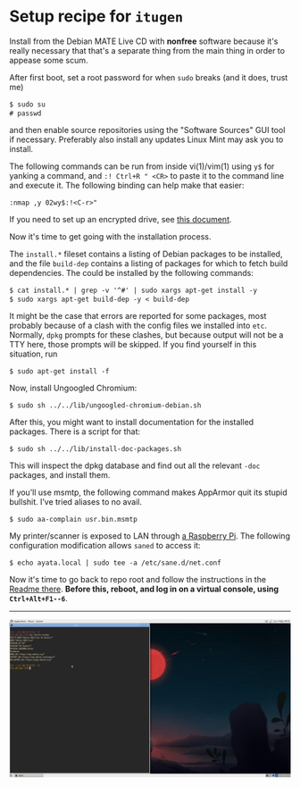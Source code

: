 # Setup recipe for `itugen`

Install from the Debian MATE Live CD with **nonfree** software because it's
really necessary that that's a separate thing from the main thing in order to
appease some scum.

After first boot, set a root password for when `sudo` breaks (and it
does, trust me)

    $ sudo su
    # passwd

and then enable source repositories using the "Software Sources" GUI
tool if necessary.  Preferably also install any updates Linux Mint may ask you
to install.

The following commands can be run from inside vi(1)/vim(1) using `y$`
for yanking a command, and `:! Ctrl+R " <CR>` to paste it to the
command line and execute it.  The following binding can help make that easier:

    :nmap ,y 02wy$:!<C-r>"

If you need to set up an encrypted drive, see [this
document](./CryptSetup.markdown).

Now it's time to get going with the installation process.

The `install.*` fileset contains a listing of Debian packages to be
installed, and the file `build-dep` contains a listing of
packages for which to fetch build dependencies.  The could be
installed by the following commands:

    $ cat install.* | grep -v '^#' | sudo xargs apt-get install -y
    $ sudo xargs apt-get build-dep -y < build-dep

It might be the case that errors are reported for some packages, most
probably because of a clash with the config files we installed into
`etc`.  Normally, `dpkg` prompts for these clashes, but because output
will not be a TTY here, those prompts will be skipped.  If you find
yourself in this situation, run

    $ sudo apt-get install -f

Now, install Ungoogled Chromium:

    $ sudo sh ../../lib/ungoogled-chromium-debian.sh

After this, you might want to install documentation for the installed
packages.  There is a script for that:

    $ sudo sh ../../lib/install-doc-packages.sh

This will inspect the dpkg database and find out all the relevant
`-doc` packages, and install them.

If you’ll use msmtp, the following command makes AppArmor quit its
stupid bullshit.  I’ve tried aliases to no avail.

    $ sudo aa-complain usr.bin.msmtp

My printer/scanner is exposed to LAN through [a Raspberry
Pi](../ayata).  The following configuration modification allows
`saned` to access it:

    $ echo ayata.local | sudo tee -a /etc/sane.d/net.conf

Now it's time to go back to repo root and follow the instructions in
the [Readme there](../../Readme.markdown). **Before this, reboot, and
log in on a virtual console, using `Ctrl+Alt+F1--6`**.

---

![screen cap](/candy/scr-itugen.png)
